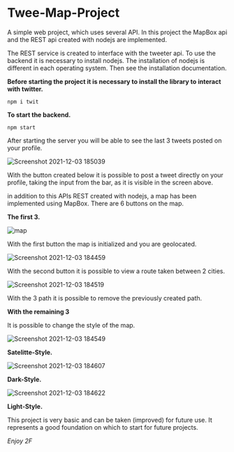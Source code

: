 # Twee-Map-Project
A simple web project, which uses several API. In this project the MapBox api and the REST api created with nodejs are implemented.

The REST service is created to interface with the tweeter api.
To use the backend it is necessary to install nodejs. 
The installation of nodejs is different in each operating system. Then see the installation documentation.


**Before starting the project it is necessary to install the library to interact with twitter.**

`npm i twit`


**To start the backend.** 

`npm start`

After starting the server you will be able to see the last 3 tweets posted on your profile.


![Screenshot 2021-12-03 185039](https://user-images.githubusercontent.com/44865237/144654606-382f0dfd-e601-4019-89a4-7f24e47ed359.jpg)


With the button created below it is possible to post a tweet directly on your profile, taking the input from the bar, as it is visible in the screen above. 

in addition to this APIs REST created with nodejs, a map has been implemented using MapBox.
There are 6 buttons on the map.

**The first 3.** 

![map](https://user-images.githubusercontent.com/44865237/144655899-e0fdf5d6-3407-462b-85a9-11ca7ea77ff1.jpg)

With the first button the map is initialized and you are geolocated. 

![Screenshot 2021-12-03 184459](https://user-images.githubusercontent.com/44865237/144656067-c2f3922d-1ed3-40ca-9992-4c3b21afa0f5.jpg)

With the second button it is possible to view a route taken between 2 cities. 

![Screenshot 2021-12-03 184519](https://user-images.githubusercontent.com/44865237/144656170-c1c3c7dc-c4ef-4355-b24e-b4a592e76ae6.jpg)

With the 3 path it is possible to remove the previously created path.

**With the remaining 3**

It is possible to change the style of the map. 

![Screenshot 2021-12-03 184549](https://user-images.githubusercontent.com/44865237/144656518-b619c78a-c69c-43f0-9b3e-e5c103951f14.jpg)

**Satelitte-Style.** 

![Screenshot 2021-12-03 184607](https://user-images.githubusercontent.com/44865237/144656556-0e608558-d79f-4d85-80d8-d39969547f24.jpg)

**Dark-Style.**

![Screenshot 2021-12-03 184622](https://user-images.githubusercontent.com/44865237/144656615-0a135797-a7ba-465d-af00-0afaaebb5fad.jpg)

**Light-Style.**

This project is very basic and can be taken (improved) for future use. It represents a good foundation on which to start for future projects.

*Enjoy 2F*








